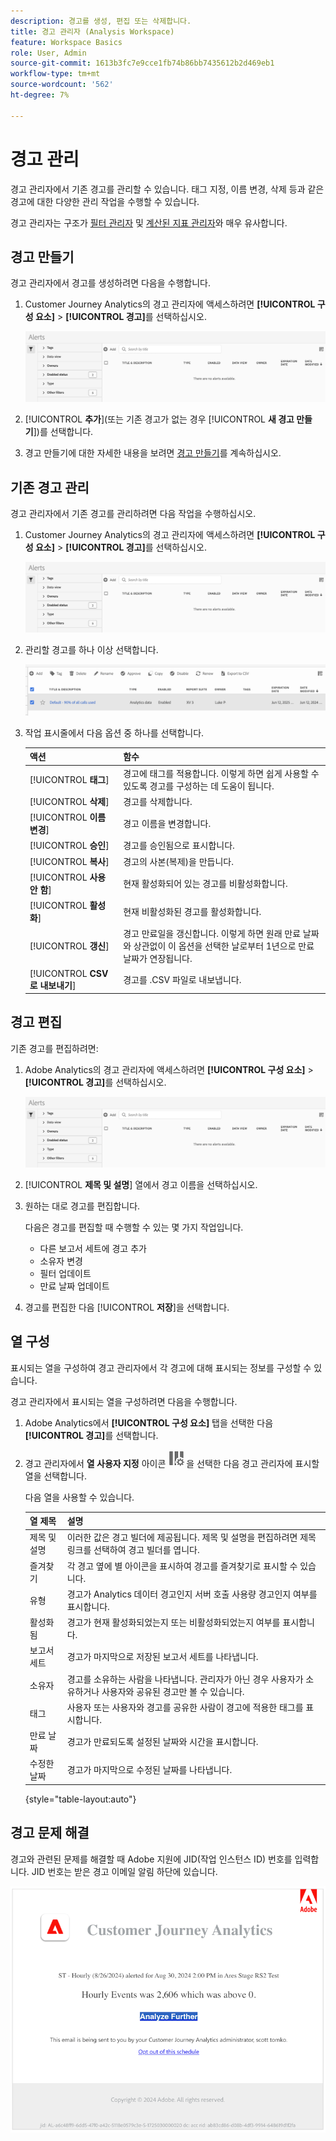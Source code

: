 ```yaml
---
description: 경고를 생성, 편집 또는 삭제합니다.
title: 경고 관리자 (Analysis Workspace)
feature: Workspace Basics
role: User, Admin
source-git-commit: 1613b3fc7e9cce1fb74b86bb7435612b2d469eb1
workflow-type: tm+mt
source-wordcount: '562'
ht-degree: 7%

---
```


# 경고 관리

경고 관리자에서 기존 경고를 관리할 수 있습니다. 태그 지정, 이름 변경, 삭제 등과 같은 경고에 대한 다양한 관리 작업을 수행할 수 있습니다.

경고 관리자는 구조가 [필터 관리자](/help/components/filters/manage-filters.md) 및 [계산된 지표 관리자](/help/components/calc-metrics/cm-workflow/cm-manager.md)와 매우 유사합니다.

## 경고 만들기

경고 관리자에서 경고를 생성하려면 다음을 수행합니다.

1. Customer Journey Analytics의 경고 관리자에 액세스하려면 **[!UICONTROL 구성 요소]** > **[!UICONTROL 경고]**&#x200B;를 선택하십시오.

   ![](assets/alert-manager.png)

1. [!UICONTROL **추가**](또는 기존 경고가 없는 경우 [!UICONTROL **새 경고 만들기**])를 선택합니다.

1. 경고 만들기에 대한 자세한 내용을 보려면 [경고 만들기](/help/analysis-workspace/c-intelligent-alerts/alert-builder.md)를 계속하십시오.

## 기존 경고 관리

경고 관리자에서 기존 경고를 관리하려면 다음 작업을 수행하십시오.

1. Customer Journey Analytics의 경고 관리자에 액세스하려면 **[!UICONTROL 구성 요소]** > **[!UICONTROL 경고]**&#x200B;를 선택하십시오.

   ![](assets/alert-manager.png)

1. 관리할 경고를 하나 이상 선택합니다.

   ![](assets/alert-manager-tasks.png)

1. 작업 표시줄에서 다음 옵션 중 하나를 선택합니다.

   | 액션 | 함수 |
   |---------|----------|
   | [!UICONTROL **태그**] | 경고에 태그를 적용합니다. 이렇게 하면 쉽게 사용할 수 있도록 경고를 구성하는 데 도움이 됩니다. |
   | [!UICONTROL **삭제**] | 경고를 삭제합니다. |
   | [!UICONTROL **이름 변경**] | 경고 이름을 변경합니다. |
   | [!UICONTROL **승인**] | 경고를 승인됨으로 표시합니다. |
   | [!UICONTROL **복사**] | 경고의 사본(복제)을 만듭니다. |
   | [!UICONTROL **사용 안 함**] | 현재 활성화되어 있는 경고를 비활성화합니다. |
   | [!UICONTROL **활성화**] | 현재 비활성화된 경고를 활성화합니다. |
   | [!UICONTROL **갱신**] | 경고 만료일을 갱신합니다. 이렇게 하면 원래 만료 날짜와 상관없이 이 옵션을 선택한 날로부터 1년으로 만료 날짜가 연장됩니다. |
   | [!UICONTROL **CSV로 내보내기**] | 경고를 .CSV 파일로 내보냅니다. |

## 경고 편집

기존 경고를 편집하려면:

1. Adobe Analytics의 경고 관리자에 액세스하려면 **[!UICONTROL 구성 요소]** > **[!UICONTROL 경고]**&#x200B;를 선택하십시오.

   ![](assets/alert-manager.png)

1. [!UICONTROL **제목 및 설명**] 열에서 경고 이름을 선택하십시오.

1. 원하는 대로 경고를 편집합니다.

   다음은 경고를 편집할 때 수행할 수 있는 몇 가지 작업입니다.

   * 다른 보고서 세트에 경고 추가
   * 소유자 변경
   * 필터 업데이트
   * 만료 날짜 업데이트

1. 경고를 편집한 다음 [!UICONTROL **저장**]&#x200B;을 선택합니다.

## 열 구성

표시되는 열을 구성하여 경고 관리자에서 각 경고에 대해 표시되는 정보를 구성할 수 있습니다.

경고 관리자에서 표시되는 열을 구성하려면 다음을 수행합니다.

1. Adobe Analytics에서 **[!UICONTROL 구성 요소]** 탭을 선택한 다음 **[!UICONTROL 경고]**&#x200B;를 선택합니다.

1. 경고 관리자에서 **열 사용자 지정** 아이콘 ![열 사용자 지정](assets/customize-columns-icon.png)을 선택한 다음 경고 관리자에 표시할 열을 선택합니다.

   다음 열을 사용할 수 있습니다.

   | 열 제목 | 설명 |
   |---|---|
   | 제목 및 설명 | 이러한 값은 경고 빌더에 제공됩니다. 제목 및 설명을 편집하려면 제목 링크를 선택하여 경고 빌더를 엽니다. |
   | 즐겨찾기 | 각 경고 옆에 별 아이콘을 표시하여 경고를 즐겨찾기로 표시할 수 있습니다. <!-- For more information, see [Mark calculated metrics as favorites](/help/components/c-calcmetrics/c-workflow/cm-workflow/cm-favorite.md). --> |
   | 유형 | 경고가 Analytics 데이터 경고인지 서버 호출 사용량 경고인지 여부를 표시합니다. |
   | 활성화됨 | 경고가 현재 활성화되었는지 또는 비활성화되었는지 여부를 표시합니다. |
   | 보고서 세트 | 경고가 마지막으로 저장된 보고서 세트를 나타냅니다. |
   | 소유자 | 경고를 소유하는 사람을 나타냅니다. 관리자가 아닌 경우 사용자가 소유하거나 사용자와 공유된 경고만 볼 수 있습니다. |
   | 태그 | 사용자 또는 사용자와 경고를 공유한 사람이 경고에 적용한 태그를 표시합니다. |
   | 만료 날짜 | 경고가 만료되도록 설정된 날짜와 시간을 표시합니다. |
   | 수정한 날짜 | 경고가 마지막으로 수정된 날짜를 나타냅니다. |

   {style="table-layout:auto"}

   <!-- When "Last used" column is added, add this information as the description: Shows the date when the alert was last used. <p>This information can help you determine whether a component is valuable to users in your organization, where it is used, and if it needs to be deleted or modified.</p><p>Consider the following when viewing this column:</p><ul><li>This information does not include usage from the API, Report Builder, or Data Warehouse.</li><li>For some components, this column might not contain data if the component was last used prior to September 2023.</li></ul> -->

## 경고 문제 해결

경고와 관련된 문제를 해결할 때 Adobe 지원에 JID(작업 인스턴스 ID) 번호를 입력합니다. JID 번호는 받은 경고 이메일 알림 하단에 있습니다.

![경고 전자 메일](assets/alerts-email.PNG)